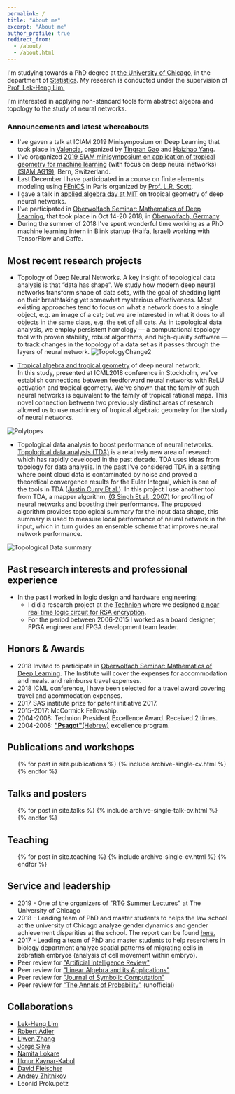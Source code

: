 ```yaml
---
permalink: /
title: "About me"
excerpt: "About me"
author_profile: true
redirect_from: 
  - /about/
  - /about.html
---
```



I'm studying towards a PhD degree at [the University of Chicago](https://www.uchicago.edu/), in the department of [Statistics](https://galton.uchicago.edu/). My research is conducted under the supervision of [Prof. Lek-Heng Lim.](https://www.stat.uchicago.edu/~lekheng/)

I'm interested in applying non-standard tools form abstract algebra and topology to the study of neural networks. 


### Announcements and latest whereabouts
- I've gaven a talk at ICIAM 2019 Minisymposium on Deep Learning that took place in [Valencia](https://en.wikipedia.org/wiki/Valencia), organized by [Tingran Gao](https://gaotingran.com/) and [Haizhao Yang](http://www.math.nus.edu.sg/~matyh/). 
- I've oraganized [2019 SIAM minisymposium on application of tropical
geometry for machine learning](http://wiki.siam.org/siag-ag/index.php/SIAM_AG_19_Proposed_Minisymposia) (with focus on deep neural networks) [(SIAM AG19)](https://www.siam.org/Conferences/CM/Main/ag19), Bern, Switzerland. 
- Last December I have participated in a course on finite elements modeling using [FEniCS](https://fenicsproject.org/) in Paris organized by [Prof. L.R. Scott](http://people.cs.uchicago.edu/~ridg/). 
- I gave a talk in [applied algebra day at MIT](http://math.mit.edu/~erobeva/seminar.html) on tropical geometry of deep neural networks. 
- I've participated in [Oberwolfach Seminar: Mathematics of Deep Learning](https://www.mfo.de/occasion/1842b/www_view), that took place in Oct 14-20 2018, in [Oberwolfach, Germany](https://en.wikipedia.org/wiki/Oberwolfach). 
- During the summer of 2018  I've spent wonderful time working as a PhD machine learning intern in Blink startup (Haifa, Israel) working with TensorFlow and Caffe.  


## Most recent research projects

* Topology of Deep Neural Networks. 
A key insight of topological data analysis is that “data has shape”.
We study how modern deep neural networks transform shape of data sets, 
with the goal of shedding light on their breathtaking yet somewhat mysterious effectiveness.
Most existing approaches tend to focus on what a network does to a single object, e.g. an image of a cat; but we are interested in what it does to all objects in the same class, e.g. the set of all cats. As in topological data analysis, we
employ persistent homology — a computational topology tool with proven stability, robust algorithms,
and high-quality software — to track changes in the topology of a data set as it passes through the
layers of neural network.
![TopologyChange2](https://sgregnt.github.io/images/all2.png "Topology Change")


* [Tropical algebra and tropical geometry](https://en.wikipedia.org/wiki/Tropical_geometry) of deep neural network.   
In this study, presented at ICML2018 conference in Stockholm, we've establish connections
between feedforward neural networks with ReLU activation and tropical
geometry. We've shown that the family of such neural networks is equivalent
to the family of tropical rational maps. This novel connection between two previously distinct areas of research allowed us to use machinery of tropical algebraic geometry for the study of neural networks. 

![Polytopes](https://sgregnt.github.io/images/tropical.png "Polytopes")


* Topological data analysis to boost performance of neural networks. 
[Topological data analysis (TDA)](https://en.wikipedia.org/wiki/Topological_data_analysis) is a relatively
new area of research which has rapidly developed in the past decade. 
TDA uses ideas from topology for data analysis. In the past
I've considered TDA in a setting where point cloud data is
contaminated by noise and proved a theoretical convergence results for
the Euler Integral, which is one of the tools in TDA ([Justin Curry Et al.](https://www.math.upenn.edu/~ghrist/preprints/eulertome.pdf)). In this project I use another tool from TDA, a mapper algorithm, [(G Singh Et al., 2007)](https://research.math.osu.edu/tgda/mapperPBG.pdf) for profiling of neural networks 
and boosting their performance. The proposed algorithm provides topological
summary for the input data shape, this summary is used to measure local 
performance of neural network in the input, which in turn guides an ensemble 
scheme that improves neural network performance.

![Topological Data summary](https://sgregnt.github.io/images/tda.png "Topological Data summary")


## Past research interests and professional experience

- In the past I worked in logic design and hardware engineering:
    - I did a research project at the [Technion](https://www.technion.ac.il/en/home-2/) where we designed [a near real time logic circuit for RSA encryption](https://ieeexplore.ieee.org/abstract/document/5386066). 
    - For the period between 2006-2015 I worked as a board designer, FPGA engineer and FPGA development team leader. 

## Honors & Awards

* 2018 Invited to participate in [Oberwolfach Seminar: Mathematics of Deep Learning](). The Institute will cover the expenses for accommodation and meals. and reimburse travel expenses.
* 2018 ICML conference, I have been selected for a travel award covering travel and acommodation expenses.
* 2017 SAS institute prize for patent initiative 2017.
* 2015-2017: McCormick Fellowship. 
* 2004-2008: Technion President Excellence Award. Received 2 times.
* 2004-2008: [__"Psagot"__(Hebrew)](https://he.wikipedia.org/wiki/%D7%AA%D7%95%D7%9B%D7%A0%D7%99%D7%AA_%D7%A4%D7%A1%D7%92%D7%95%D7%AA) excellence program.



## Publications and workshops

  <ul>{% for post in site.publications %}
    {% include archive-single-cv.html %}
  {% endfor %}</ul>
  
## Talks and posters

  <ul>{% for post in site.talks %}
    {% include archive-single-talk-cv.html %}
  {% endfor %}</ul>
  
## Teaching

  <ul>{% for post in site.teaching %}
    {% include archive-single-cv.html %}
  {% endfor %}</ul>
  
## Service and leadership

* 2019 - One of the organizers of ["RTG Summer Lectures"](https://www.stat.uchicago.edu/events/rtg/) at The University of Chicago
* 2018 - Leading team of PhD and master students to helps the law school at the university of Chicago analyze gender dynamics and gender achievement disparities at the school. The report can be found [here.](https://www.law.uchicago.edu/files/2018-05/wap_final.pdf) 
* 2017 - Leading a team of PhD and master students to help reserchers in biology department analyze spatial patterns of migrating cells in zebrafish embryos (analysis of cell movement within embryo).
* Peer review for ["Artificial Intelligence Review"](https://link.springer.com/journal/10462)
* Peer review for ["Linear Algebra and its Applications"](https://www.sciencedirect.com/journal/linear-algebra-and-its-applications)
* Peer review for ["Journal of Symbolic Computation"](https://www.journals.elsevier.com/journal-of-symbolic-computation)
* Peer review for ["The Annals of Probability"](https://www.imstat.org/journals-and-publications/annals-of-probability/) (unofficial) 


## Collaborations
* [Lek-Heng Lim](https://www.stat.uchicago.edu/~lekheng/) 
* [Robert Adler](https://robert.net.technion.ac.il/)
* [Liwen Zhang](https://newtraell.cs.uchicago.edu/people/liwenz)
* [Jorge Silva](https://scholar.google.com/citations?user=rZ8yeAkAAAAJ&hl=en)
* [Namita Lokare](https://scholar.google.com/citations?user=gEmpXL0AAAAJ&hl=en)
* [Ilknur Kaynar-Kabul](https://blogs.sas.com/content/author/ilknurkaynarkabul/)
* [David Fleischer](https://il.linkedin.com/in/davidfleischer)
* [Andrey Zhitnikov](https://sipl.eelabs.technion.ac.il/members/andrey-zhitnikov/)
* Leonid Prokupetz


